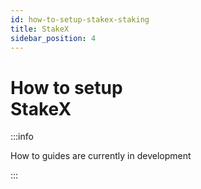 ```yaml
---
id: how-to-setup-stakex-staking
title: StakeX
sidebar_position: 4
---
```


# How to setup <br/> StakeX

:::info

How to guides are currently in development

:::
